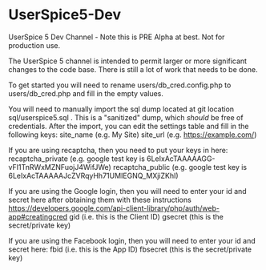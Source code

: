 # UserSpice5-Dev
UserSpice 5 Dev Channel - Note this is PRE Alpha at best.  Not for production use.

The UserSpice 5 channel is intended to permit larger or more significant changes to the code base. There is still a lot of work that needs to be done.

To get started you will need to rename users/db_cred.config.php to users/db_cred.php and fill in the empty values.

You will need to manually import the sql dump located at git location sql/userspice5.sql . This is a "sanitized" dump, which *should* be free of credentials. After the import, you can edit the settings table and fill in the following keys:
site_name (e.g. My Site)
site_url (e.g. https://example.com/)

If you are using recaptcha, then you need to put your keys in here:
recaptcha_private (e.g. google test key is 6LeIxAcTAAAAAGG-vFI1TnRWxMZNFuojJ4WifJWe)
recaptcha_public (e.g. google test key is 6LeIxAcTAAAAAJcZVRqyHh71UMIEGNQ_MXjiZKhI)

If you are using the Google login, then you will need to enter your id and secret here after obtaining them with these instructions
https://developers.google.com/api-client-library/php/auth/web-app#creatingcred
gid (i.e. this is the Client ID)
gsecret (this is the secret/private key)

If you are using the Facebook login, then you will need to enter your id and secret here:
fbid (i.e. this is the App ID)
fbsecret (this is the secret/private key)
